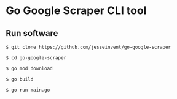 # Go Google Scraper CLI tool

## Run software
```$ git clone https://github.com/jesseinvent/go-google-scraper ```

```$ cd go-google-scraper```

```$ go mod download ```

```$ go build```

```$ go run main.go```